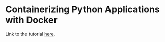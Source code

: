 # Containerizing Python Applications with Docker

Link to the tutorial [here](https://docs.docker.com/language/python/).
